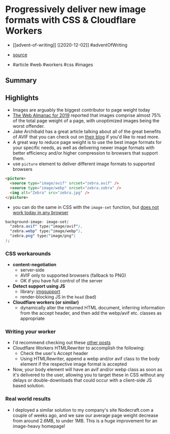 # Progressively deliver new image formats with CSS & Cloudflare Workers

- [[advent-of-writing]] [[2020-12-02]] #adventOfWriting

- [source](https://jross.me/progressively-delivering-new-image-formats-with-css-and-cloudflare-workers/)
- #article #web #workers #css #images

## Summary

## Highlights

- Images are arguably the biggest contributor to page weight today
- [The Web Almanac for 2019](https://almanac.httparchive.org/en/2019/page-weight#what-types-of-assets-does-the-http-archive-track-and-how-much-do-they-matter) reported that images comprise almost 75% of the total page weight of a page, with unoptimized images being the worst offender.
- Jake Archibald has a great article talking about all of the great benefits of AVIF that you can check out on [their blog](https://jakearchibald.com/2020/avif-has-landed/) if you'd like to read more.
- A great way to reduce page weight is to use the best image formats for your specific needs, as well as delivering newer image formats with better efficiency and/or higher compression to browsers that support them.
- use `picture` element to deliver different image formats to supported browsers

```html
<picture>
  <source type="image/avif" srcset="zebra.avif" />
  <source type="image/webp" srcset="zebra.zebra" />
  <img alt="Zebra" src="zebra.jpg" />
</picture>
```

- you can do the same in CSS with the `image-set` function, but [does not work today in any browser](https://caniuse.com/css-image-set)

```css
background-image: image-set(
  "zebra.avif" type("image/avif"),
  "zebra.webp" type("image/webp"),
  "zebra.png" type("image/png")
);
```

### CSS workarounds

- **content-negotiation**
  - server-side
  - AVIF only to supported browsers (fallback to PNG)
  - OK if you have full control of the server
- **Detect support using JS**
  - library: [imgsupport](https://github.com/leechy/imgsupport)
  - render-blocking JS in the `head` (bad)
- **Cloudflare workers (or similar)**
  - dynamically alter the returned HTML document, inferring information from the accept header, and then add the webp/avif etc. classes as appropriate

### Writing your worker

- I'd recommend checking out these [other posts](https://jross.me/tag/cloudflare/)
- Cloudflare Workers HTMLRewriter to accomplish the following:
  - Check the user's Accept header
  - Using HTMLRewriter, append a webp and/or avif class to the body element if the respective image format is accepted
- Now, your body element will have an avif and/or webp class as soon as it's delivered to the user, allowing you to target these in CSS without any delays or double-downloads that could occur with a client-side JS based solution.

### Real world results

- I deployed a similar solution to my company's site Nodecraft.com a couple of weeks ago, and we saw our average page weight decrease from around 2.6MB, to under 1MB. This is a huge improvement for an image-heavy homepage!


